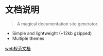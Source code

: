 # 文档说明

> A magical documentation site generator.

* Simple and lightweight (~12kb gzipped)
* Multiple themes

[web规范文档](/web/quickstart)